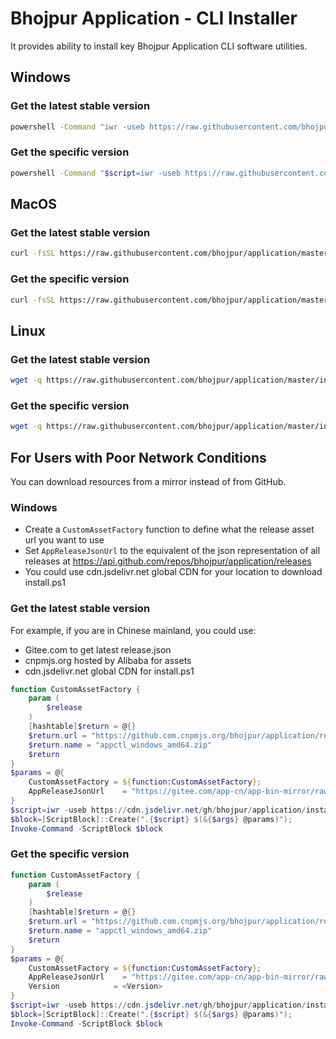 # Bhojpur Application - CLI Installer

It provides ability to install key Bhojpur Application CLI software utilities.

## Windows

### Get the latest stable version

```sh
powershell -Command "iwr -useb https://raw.githubusercontent.com/bhojpur/application/master/install/install.ps1 | iex"
```

### Get the specific version

```sh
powershell -Command "$script=iwr -useb https://raw.githubusercontent.com/bhojpur/application/master/install/install.ps1; $block=[ScriptBlock]::Create($script); invoke-command -ScriptBlock $block -ArgumentList <Version>"
```

## MacOS

### Get the latest stable version

```sh
curl -fsSL https://raw.githubusercontent.com/bhojpur/application/master/install/install.sh | /bin/bash
```

### Get the specific version

```sh
curl -fsSL https://raw.githubusercontent.com/bhojpur/application/master/install/install.sh | /bin/bash -s <Version>
```

## Linux

### Get the latest stable version

```sh
wget -q https://raw.githubusercontent.com/bhojpur/application/master/install/install.sh -O - | /bin/bash
```

### Get the specific version

```sh
wget -q https://raw.githubusercontent.com/bhojpur/application/master/install/install.sh -O - | /bin/bash -s <Version>
```

## For Users with Poor Network Conditions

You can download resources from a mirror instead of from GitHub.

### Windows

- Create a `CustomAssetFactory` function to define what the release asset url you want to use
- Set `AppReleaseJsonUrl` to the equivalent of the json representation of all releases at <https://api.github.com/repos/bhojpur/application/releases>
- You could use cdn.jsdelivr.net global CDN for your location to download install.ps1

### Get the latest stable version

For example, if you are in Chinese mainland, you could use:

- Gitee.com to get latest release.json
- cnpmjs.org hosted by Alibaba for assets
- cdn.jsdelivr.net global CDN for install.ps1

```powershell
function CustomAssetFactory {
    param (
        $release
    )
    [hashtable]$return = @{}
    $return.url = "https://github.com.cnpmjs.org/bhojpur/application/releases/download/$($release.tag_name)/appctl_windows_amd64.zip"
    $return.name = "appctl_windows_amd64.zip"
    $return
}
$params = @{
    CustomAssetFactory = ${function:CustomAssetFactory};
    AppReleaseJsonUrl    = "https://gitee.com/app-cn/app-bin-mirror/raw/main/application/releases.json";
}
$script=iwr -useb https://cdn.jsdelivr.net/gh/bhojpur/application/install/install.ps1;
$block=[ScriptBlock]::Create(".{$script} $(&{$args} @params)");
Invoke-Command -ScriptBlock $block
```

### Get the specific version

```powershell
function CustomAssetFactory {
    param (
        $release
    )
    [hashtable]$return = @{}
    $return.url = "https://github.com.cnpmjs.org/bhojpur/application/releases/download/$($release.tag_name)/appctl_windows_amd64.zip"
    $return.name = "appctl_windows_amd64.zip"
    $return
}
$params = @{
    CustomAssetFactory = ${function:CustomAssetFactory};
    AppReleaseJsonUrl    = "https://gitee.com/app-cn/app-bin-mirror/raw/main/application/releases.json";
    Version            = <Version>
}
$script=iwr -useb https://cdn.jsdelivr.net/gh/bhojpur/application/install/install.ps1;
$block=[ScriptBlock]::Create(".{$script} $(&{$args} @params)");
Invoke-Command -ScriptBlock $block
```
